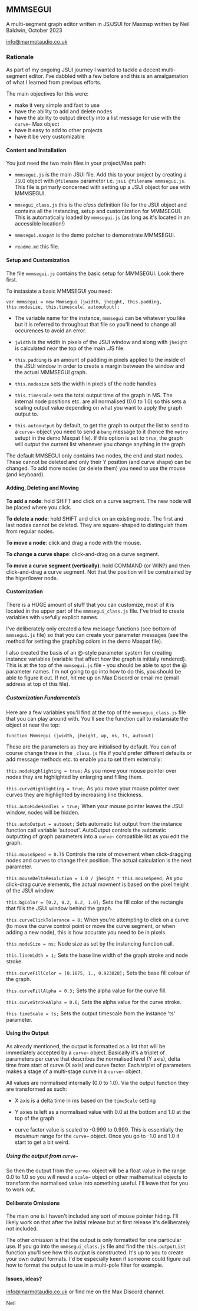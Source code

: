 ## MMMSEGUI

A multi-segment graph editor written in JS/JSUI for Maxmsp written by Neil Baldwin, October 2023

info@marmotaudio.co.uk

### Rationale

As part of my ongoing JSUI journey I wanted to tackle a decent multi-segment editor. I've dabbled with a few before and this is an amalgamation of what I learned from previous efforts.

The main objectives for this were:

* make it very simple and fast to use
* have the ability to add and delete nodes
* have the ability to output directly into a list message for use with the `curve~` Max object
* have it easy to add to other projects
* have it be very customizable

#### Content and Installation

You just need the two main files in your project/Max path:

* `mmmsegui.js` is the main JSUI file. Add this to your project by creating a `JSUI` object with `@filename` parameter i.e. `jsui @filename mmmsegui.js`. This file is primarly concerned with setting up a JSUI object for use with MMMSEGUI.

* `mmsegui_class.js` this is the _class_ definition file for the JSUI object and contains all the instancing, setup and customization for MMMSEGUI. This is automatically loaded by `mmmsegui.js` (as long as it's located in an accessible location!)

* `mmmsegui.maxpat` is the demo patcher to demonstrate MMMSEGUI.

* `readme.md` this file.

#### Setup and Customization

The file `mmmsegui.js` contains the basic setup for MMMSEGUI. Look there first.

To instasiate a basic MMMSEGUI you need:

`var mmmsegui = new Mmmsegui (jwidth, jheight, this.padding, this.nodesize, this.timescale, autooutput);
`

* The variable name for the instance, `mmmsegui` can be whatever you like but it is referred to throughout that file so you'll need to change all occurences to avoid an error.

* `jwidth` is the width in pixels of the JSUI window and along with `jheight` is calculated near the top of the main .JS file.

* `this.padding` is an amount of padding in pixels applied to the inside of the JSUI window in order to create a margin between the window and the actual MMMSEGUI graph.

* `this.nodesize` sets the width in pixels of the node handles

* `this.timescale` sets the total output time of the graph in MS. The internal node positions etc. are all normalised (0.0 to 1.0) so this sets a scaling output value depending on what you want to apply the graph output to.

* `this.autooutput` by default, to get the graph to output the list to send to a `curve~` object you need to send a `bang` message to it (hence the `metro` setupt in the demo Maxpat file). If this option is set to `true`, the graph will output the current list whenever you change anything in the graph.

The default MMSEGUI only contains two nodes, the end and start nodes. These cannot be deleted and only their Y position (and curve shape) can be changed. To add more nodes (or delete them) you need to use the mouse (and keyboard).

#### Adding, Deleting and Moving

**To add a node**: hold SHIFT and click on a curve segment. The new node will be placed where you click.

**To delete a node**: hold SHIFT and click on an existing node. The first and last nodes cannot be deleted. They are square-shaped to distinguish them from regular nodes.

**To move a node**: click and drag a node with the mouse.

**To change a curve shape**: click-and-drag on a curve segment.

**To move a curve segment (vertically)**: hold COMMAND (or WIN?) and then click-and-drag a curve segment. Not that the position will be constrained by the higer/lower node.

#### Customization

There is a HUGE amount of stuff that you can customize, most of it is located in the upper part of the `mmmsegui_class.js` file. I've tried to create variables with usefully explicit names.

I've deliberately only created a few message functions (see bottom of `mmmsegui.js` file) so that you can create your parameter messages (see the method for setting the graph/bg colors in the demo Maxpat file).

I also created the basis of an @-style parameter system for creating instance variables (variable that affect how the graph is initially rendered). This is at the top of the `mmmsegui.js` file - you should be able to spot the @ parameter names. I'm not going to go into how to do this, you should be able to figure it out. If not, hit me up on Max Discord or email me (email address at top of this file).

##### Customization Fundamentals

Here are a few variables you'll find at the top of the `mmmsegui_class.js` file that you can play around with. You'll see the function call to instansiate the object at near the top:

`function Mmmsegui (jwidth, jheight, wp, ns, ts, autoout)`

These are the parameters as they are initialised by default. You can of course change these in the `_class.js` file if you'd prefer different defaults or add message methods etc. to enable you to set them externally:

`this.nodeHighlighting = true;`
As you move your mouse pointer over nodes they are highlighted by enlarging and filling them.

`this.curveHighlighting = true;`
As you move your mouse pointer over curves they are highlighted by increasing line thickness.

`this.autoHideHandles = true;`
When your mouse pointer leaves the JSUI window, nodes will be hidden.

`this.autoOutput = autoout;`
Sets automatic list output from the instance function call variable 'autoout'. AutoOutput controls the automatic outputting of graph parameters into a `curve~` compatible list as you edit the graph.

`this.mouseSpeed = 0.75`
Controls the rate of movement when click-dragging nodes and curves to change their position. The actual calculation is the next parameter.

`this.mouseDeltaResolution = 1.0 / jheight * this.mouseSpeed;`
As you click-drag curve elements, the actual movment is based on the pixel height of the JSUI window.

`this.bgColor = [0.2, 0.2, 0.2, 1.0];`
Sets the fill color of the rectangle that fills the JSUI window behind the graph.

`this.curveClickTolerance = 8;`
When you're attempting to click on a curve (to move the curve control point or move the curve segment, or when adding a new node), this is how accurate you need to be in pixels.

`this.nodeSize = ns;`
Node size as set by the instancing function call.

`this.lineWidth = 1;`
Sets the base line width of the graph stroke and node stroke.

`this.curveFillColor = [0.1875, 1., 0.923828];`
Sets the base fill colour of the graph.

`this.curveFillAlpha = 0.3;`
Sets the alpha value for the curve fill.

`this.curveStrokeAlpha = 0.6;`
Sets the alpha value for the curve stroke.

`this.timeScale = ts;`
Sets the output timescale from the instance 'ts' parameter.

#### Using the Output

As already mentioned, the output is formatted as a list that will be immediately accepted by a `curve~` object. Basically it's a triplet of parameters per curve that describes the normalised level (Y axis), delta time from start of curve (X axis) and curve factor. Each triplet of parameters makes a stage of a multi-stage curve in a `curve~` object.

All values are normalised internally (0.0 to 1.0). Via the output function they are transformed as such:

* X axis is a delta time in ms based on the `timeScale` setting

* Y axies is left as a normalised value with 0.0 at the bottom and 1.0 at the top of the graph

* curve factor value is scaled to -0.999 to 0.999. This is essentially the *maximum* range for the `curve~` object. Once you go to -1.0 and 1.0 it start to get a bit weird.

##### Using the output from `curve~`

So then the output from the `curve~` object will be a float value in the range 0.0 to 1.0 so you will need a `scale~` object or other mathematical objects to transform the normalised value into something useful. I'll leave that for you to work out.

#### Deliberate Omissions

The main one is I haven't included any sort of mouse pointer hiding. I'll likely work on that after the initial release but at first release it's deliberately not included.

The other *omission* is that the output is only formatted for one particular use. If you go into the `mmmsegui_class.js` file and find the `this.outputList` function you'll see how this output is constructed. It's up to you to create your own output formats. I'd be especially keen if someone could figure out how to format the output to use in a multi-pole filter for example.

#### Issues, ideas?

info@marmotaudio.co.uk or find me on the Max Discord channel.

Neil
